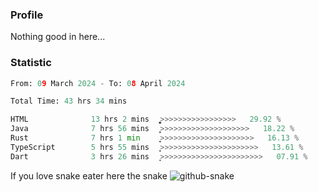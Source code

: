 ### Profile 

Nothing good in here...

### Statistic
<!--START_SECTION:waka-->

```python
From: 09 March 2024 - To: 08 April 2024

Total Time: 43 hrs 34 mins

HTML              13 hrs 2 mins   ͎͎͎͎͎͎͎͚>>>>>>>>>>>>>>>>>   29.92 %
Java              7 hrs 56 mins   ͎͎͎͎̦>>>>>>>>>>>>>>>>>>>>   18.22 %
Rust              7 hrs 1 min     ͎͎͎͎>>>>>>>>>>>>>>>>>>>>>   16.13 %
TypeScript        5 hrs 55 mins   ͎͎͎>>>>>>>>>>>>>>>>>>>>>>   13.61 %
Dart              3 hrs 26 mins   ͎͎>>>>>>>>>>>>>>>>>>>>>>>   07.91 %
```

<!--END_SECTION:waka-->

If you love snake eater here the snake 
<picture>
  <source media="(prefers-color-scheme: dark)" srcset="https://github.com/pradana4648/pradana4648/blob/c0566a83ca6ea5f2e46bab00e717c4c82b4b5c4c/github-contribution-grid-snake-dark.svg" />
  <source media="(prefers-color-scheme: light)" srcset="https://github.com/pradana4648/pradana4648/blob/c0566a83ca6ea5f2e46bab00e717c4c82b4b5c4c/github-contribution-grid-snake.svg" />
  <img alt="github-snake" src="https://github.com/pradana4648/pradana4648/blob/c0566a83ca6ea5f2e46bab00e717c4c82b4b5c4c/github-contribution-grid-snake.svg" />
</picture>
